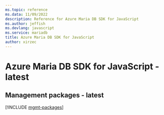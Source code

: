 ```yaml
---
ms.topic: reference
ms.data: 11/09/2022
description: Reference for Azure Maria DB SDK for JavaScript
ms.author: jeffish
ms.devlang: javascript
ms.service: mariadb
title: Azure Maria DB SDK for JavaScript
author: xirzec
---
```

# Azure Maria DB SDK for JavaScript - latest

## Management packages - latest
[!INCLUDE [mgmt-packages](maria-db-mgmt-index.md)]